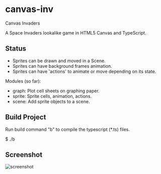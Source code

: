 # canvas-inv
Canvas Invaders

A Space Invaders lookalike game in HTML5 Canvas and TypeScript.

## Status
- Sprites can be drawn and moved in a Scene.
- Sprites can have background frames animation.
- Sprites can have 'actions' to animate or move depending on its state.

Modules (so far):
- graph: Plot cell sheets on graphing paper.
- sprite: Sprite cells, animation, actions.
- scene: Add sprite objects to a scene.

## Build Project
Run build command "b" to compile the typescript (*.ts) files.

$ ./b

## Screenshot

![screenshot](https://robdelacruz.github.io/images/canvas_inv_main.png "Screenshot")


